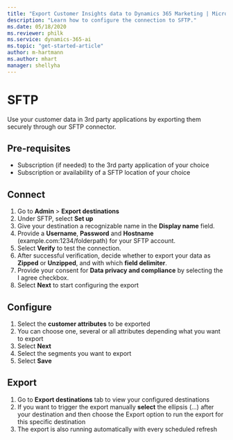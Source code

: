 ```yaml
---
title: "Export Customer Insights data to Dynamics 365 Marketing | Microsoft Docs"
description: "Learn how to configure the connection to SFTP."
ms.date: 05/18/2020
ms.reviewer: philk
ms.service: dynamics-365-ai
ms.topic: "get-started-article"
author: m-hartmann
ms.author: mhart
manager: shellyha
---
```


# SFTP 
Use your customer data in 3rd party applications by exporting them securely through our SFTP connector.

## Pre-requisites
-	Subscription (if needed) to the 3rd party application of your choice
-	Subscription or availability of a SFTP location of your choice

## Connect
1.	Go to **Admin** > **Export destinations**  
2.	Under SFTP, select **Set up**
3.	Give your destination a recognizable name in the **Display name** field.
4.	Provide a **Username**, **Password** and **Hostname** (example.com:1234/folderpath) for your SFTP account.
5.	Select **Verify** to test the connection.
6.	After successful verification, decide whether to export your data as **Zipped** or **Unzipped**, and with which **field delimiter**. 
7.	Provide your consent for **Data privacy and compliance** by selecting the I agree checkbox.
8.	Select **Next** to start configuring the export

## Configure
1.	Select the **customer attributes** to be exported
2.	You can choose one, several or all attributes depending what you want to export
3.	Select **Next**
4.	Select the segments you want to export
5.	Select **Save**

## Export
1.	Go to **Export destinations** tab to view your configured destinations 
2.	If you want to trigger the export manually **select** the ellipsis (...) after your destination and then choose the Export option to run the export for this specific destination
3.	The export is also running automatically with every scheduled refresh
